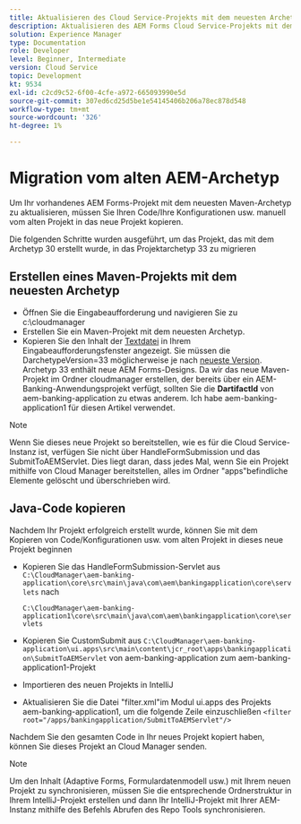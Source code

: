 ```yaml
---
title: Aktualisieren des Cloud Service-Projekts mit dem neuesten Archetyp
description: Aktualisieren des AEM Forms Cloud Service-Projekts mit dem neuesten Archetyp
solution: Experience Manager
type: Documentation
role: Developer
level: Beginner, Intermediate
version: Cloud Service
topic: Development
kt: 9534
exl-id: c2cd9c52-6f00-4cfe-a972-665093990e5d
source-git-commit: 307ed6cd25d5be1e54145406b206a78ec878d548
workflow-type: tm+mt
source-wordcount: '326'
ht-degree: 1%

---
```


# Migration vom alten AEM-Archetyp

Um Ihr vorhandenes AEM Forms-Projekt mit dem neuesten Maven-Archetyp zu aktualisieren, müssen Sie Ihren Code/Ihre Konfigurationen usw. manuell vom alten Projekt in das neue Projekt kopieren.

Die folgenden Schritte wurden ausgeführt, um das Projekt, das mit dem Archetyp 30 erstellt wurde, in das Projektarchetyp 33 zu migrieren

## Erstellen eines Maven-Projekts mit dem neuesten Archetyp

* Öffnen Sie die Eingabeaufforderung und navigieren Sie zu c:\cloudmanager
* Erstellen Sie ein Maven-Projekt mit dem neuesten Archetyp.
* Kopieren Sie den Inhalt der [Textdatei](assets/creating-maven-project.txt) in Ihrem Eingabeaufforderungsfenster angezeigt. Sie müssen die DarchetypeVersion=33 möglicherweise je nach [neueste Version](https://github.com/adobe/aem-project-archetype/releases). Archetyp 33 enthält neue AEM Forms-Designs.
Da wir das neue Maven-Projekt im Ordner cloudmanager erstellen, der bereits über ein AEM-Banking-Anwendungsprojekt verfügt, sollten Sie die **DartifactId** von aem-banking-application zu etwas anderem. Ich habe aem-banking-application1 für diesen Artikel verwendet.

>[!NOTE]
>
>Wenn Sie dieses neue Projekt so bereitstellen, wie es für die Cloud Service-Instanz ist, verfügen Sie nicht über HandleFormSubmission und das SubmitToAEMServlet. Dies liegt daran, dass jedes Mal, wenn Sie ein Projekt mithilfe von Cloud Manager bereitstellen, alles im Ordner &quot;apps&quot;befindliche Elemente gelöscht und überschrieben wird.

## Java-Code kopieren

Nachdem Ihr Projekt erfolgreich erstellt wurde, können Sie mit dem Kopieren von Code/Konfigurationen usw. vom alten Projekt in dieses neue Projekt beginnen

* Kopieren Sie das HandleFormSubmission-Servlet aus ```C:\CloudManager\aem-banking-application\core\src\main\java\com\aem\bankingapplication\core\servlets```
nach

   ```C:\CloudManager\aem-banking-application1\core\src\main\java\com\aem\bankingapplication\core\servlets```

* Kopieren Sie CustomSubmit aus
   ```C:\CloudManager\aem-banking-application\ui.apps\src\main\content\jcr_root\apps\bankingapplication\SubmitToAEMServlet``` von aem-banking-application zum aem-banking-application1-Projekt

* Importieren des neuen Projekts in IntelliJ

* Aktualisieren Sie die Datei &quot;filter.xml&quot;im Modul ui.apps des Projekts aem-banking-application1, um die folgende Zeile einzuschließen
   ```<filter root="/apps/bankingapplication/SubmitToAEMServlet"/>```

Nachdem Sie den gesamten Code in Ihr neues Projekt kopiert haben, können Sie dieses Projekt an Cloud Manager senden.

>[!NOTE]
>
>Um den Inhalt (Adaptive Forms, Formulardatenmodell usw.) mit Ihrem neuen Projekt zu synchronisieren, müssen Sie die entsprechende Ordnerstruktur in Ihrem IntelliJ-Projekt erstellen und dann Ihr IntelliJ-Projekt mit Ihrer AEM-Instanz mithilfe des Befehls Abrufen des Repo Tools synchronisieren.

